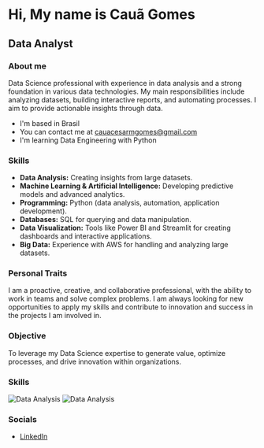 # Hi, My name is Cauã Gomes

## Data Analyst

### About me
Data Science professional with experience in data analysis and a strong foundation in various data technologies. My main responsibilities include analyzing datasets, building interactive reports, and automating processes. I aim to provide actionable insights through data.

- I'm based in Brasil
- You can contact me at cauacesarmgomes@gmail.com
- I'm learning Data Engineering with Python

### Skills
- **Data Analysis:** Creating insights from large datasets.
- **Machine Learning & Artificial Intelligence:** Developing predictive models and advanced analytics.
- **Programming:** Python (data analysis, automation, application development).
- **Databases:** SQL for querying and data manipulation.
- **Data Visualization:** Tools like Power BI and Streamlit for creating dashboards and interactive applications.
- **Big Data:** Experience with AWS for handling and analyzing large datasets.

### Personal Traits
I am a proactive, creative, and collaborative professional, with the ability to work in teams and solve complex problems. I am always looking for new opportunities to apply my skills and contribute to innovation and success in the projects I am involved in.

### Objective
To leverage my Data Science expertise to generate value, optimize processes, and drive innovation within organizations.

### Skills
![Data Analysis](https://img.icons8.com/color/48/000000/python.png) ![Data Analysis](https://img.icons8.com/color/48/000000/sql.png) 
### Socials
- [LinkedIn](https://www.linkedin.com/in/caua-gomes/)
